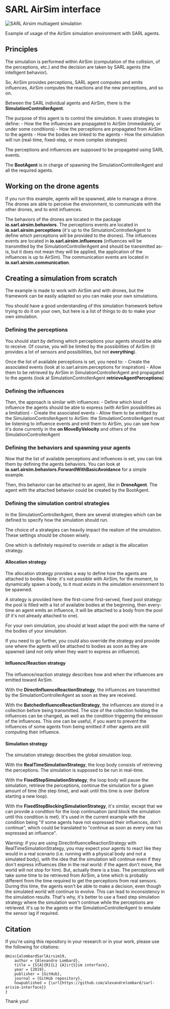 # SARL AirSim interface

![SARL Airsim multiagent simulation](https://i.imgur.com/JGREzTo.png "SARL Airsim multiagent simulation")

Example of usage of the AirSim simulation environment with SARL agents.

## Principles

The simulation is performed within AirSim (computation of the collision, of the perceptions, etc.) and
the decision are taken by SARL agents (the intelligent behavior).

So, AirSim provides perceptions, SARL agent computes and emits influences, AirSim computes the reactions and the new perceptions,
and so on. 

Between the SARL individual agents and AirSim, there is the **SimulationControllerAgent**.

The purpose of this agent is to control the simulation. It uses strategies to define:
	- How the the influences are propagated to AirSim (immediately, or under some conditions)
	- How the perceptions are propagated from AirSim to the agents
	- How the bodies are linked to the agents
	- How the simulation will run (real-time, fixed-step, or more complex strategies)
	
The perceptions and influences are supposed to be propagated using SARL events.

The **BootAgent** is in charge of spawning the SimulationControllerAgent and all the required agents. 

## Working on the drone agents

If you run this example, agents will be spawned, able to manage a drone.
The drones are able to perceive the environment, to communicate with the other drones, and to emit influences.

The behaviors of the drones are located in the package **io.sarl.airsim.behaviors**.
The perceptions events are located in **io.sarl.airsim.perceptions** (it's up to the SimulationControllerAgent
to define which perceptions will be provided to the drones).
The influences events are located in **io.sarl.airsim.influences** (influences will be transmitted by
the SimulationControllerAgent and should be transmitted as-is, but it does not mean they will be applied,
the application of the influences is up to AirSim).
The communication events are located in **io.sarl.airsim.communication**.

## Creating a simulation from scratch

The example is made to work with AirSim and with drones, but the framework can be easily adapted so
you can make your own simulations.

You should have a good understanding of this simulation framework before trying to do it on your own,
but here is a list of things to do to make your own simulation. 

### Defining the perceptions

You should start by defining which perceptions your agents should be able to receive.
Of course, you will be limited by the possibilities of AirSim (it provides a lot of sensors and possibilities, but not __everything__).

Once the list of available perceptions is set, you need to:
	- Create the associated events (look at io.sarl.airsim.perceptions for inspiration)
	- Allow them to be retrieved by AirSim in SimulationControllerAgent and propagated to the agents (look at
	  SimulationControllerAgent **retrieveAgentPerceptions**)

### Defining the influences

Then, the approach is similar with influences:
	- Define which kind of influence the agents should be able to express (with AirSim possibilities as a limitation)
	- Create the associated events
	- Allow them to be emitted by the SimulationControllerAgent to AirSim: the SimulationControllerAgent must be listening
	  to influence events and emit them to AirSim, you can see how it's done currently in the **on MoveByVelocity** and others
	  of the SimulationControllerAgent 

### Defining the behaviors and spawning your agents

Now that the list of available perceptions and influences is set, you can link them by defining the agents
behaviors. You can look at **io.sarl.airsim.behaviors.ForwardWithBasicAvoidance** for a simple example.

Then, this behavior can be attached to an agent, like in **DroneAgent**.
The agent with the attached behavior could be created by the BootAgent.

### Defining the simulation control strategies

In the SimulationControllerAgent, there are several strategies which can be defined to specify how the simulation should run.

The choice of a strategies can heavily impact the realism of the simulation. These settings should be chosen wisely.

One which is definitely required to override or adapt is the allocation strategy.

#### Allocation strategy

The allocation strategy provides a way to define how the agents are attached to bodies.
Note: it's not possible with AirSim, for the moment, to dynamically spawn a body, to it must exists in the simulation environment to
be spawned.

A strategy is provided here: the first-come first-served, fixed pool strategy: the pool is filled with a list of available bodies
at the beginning, then every-time an agent emits an influence, it will be attached to a body from the pool (if it's not already
attached to one).

For your own simulation, you should at least adapt the pool with the name of the bodies of your simulation.

If you need to go further, you could also override the strategy and provide one where the agents will be attached to bodies
as soon as they are spawned (and not only when they want to express an influence).

#### Influence/Reaction strategy

The influence/reaction strategy describes how and when the influences are emitted toward AirSim.

With the **DirectInfluenceReactionStrategy**, the influences are transmitted by the SimulationControllerAgent as soon as they are received.

With the **BatchedInfluenceReactionStrategy**, the influences are stored in a collection before being transmitted. The size of the 
collection holding the influences can be changed, as well as the condition triggering the emission of the influences. This one can
be useful, if you want to prevent the influences of some agents from being emitted if other agents are still computing their influence. 

#### Simulation strategy

The simulation strategy describes the global simulation loop.

With the **RealTimeSimulationStrategy**, the loop body consists of retrieving the perceptions. The simulation is supposed to be run in real-time.

With the **FixedStepSimulationStrategy**, the loop body will pause the simulation, retrieve the perceptions, continue the simulation
for a given amount of time (the step time), and wait until this time is over (before starting a new loop).

With the **FixedStepBlockingSimulationStrategy**, it's similar, except that we can provide a condition for the loop continuation (and 
block the simulation until this condition is met).
It's used in the current example with the condition being "if some agents have not expressed their influences, don't continue", which could be
translated to "continue as soon as every one has expressed an influence".

Warning: if you are using DirectInfluenceReactionStrategy with RealTimeSimulationStrategy, you may expect your agents to react like they would
in a real scenario (i.e. running with a physical body and not a simulated body), with the idea that the simulation will continue even if
they don't express influences (like in the real world: if the agent don't move, the world will not stop for him). But, actually there is a bias.
The perceptions will take some time to be retrieved from AirSim, a time which is probably different from the time required to get the perceptions
from real sensors. During this time, the agents won't be able to make a decision, even though the simulated world will continue to evolve.
This can lead to inconsistency in the simulation results. That's why, it's better to use a fixed step simulation strategy where the simulation
won't continue while the perceptions are retrieved. It's up to the agents or the SimulationControllerAgent to emulate the sensor lag if required.

## Citation

If you're using this repository in your research or in your work, please use the following for citations:

    @misc{alombardSarlAirsim19,
        author = {Alexandre Lombard},
        title = {S{A}{R}{L} {A}ir{S}im interface},
        year = {2019},
        publisher = {GitHub},
        journal = {GitHub repository},
        howpublished = {\url{https://github.com/alexandrelombard/sarl-arisim-interface}}
    }

Thank you!
